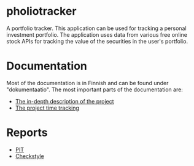# pholiotracker
A portfolio tracker. This application can be used for tracking a personal
investment portfolio. The application uses data from various free online
stock APIs for tracking the value of the securities in the user's portfolio.

# Documentation
Most of the documentation is in Finnish and can be found under "dokumentaatio".
The most important parts of the documentation are:
* [The in-depth description of the project](dokumentaatio/aiheenKuvausJaRakenne.md)
* [The project time tracking](dokumentaatio/tuntikirjanpito.md)

# Reports
* [PIT](https://htmlpreview.github.io/?https://github.com/jlehtoranta/pholiotracker/blob/master/dokumentaatio/pit/201706292211/index.html)
* [Checkstyle](https://htmlpreview.github.io/?https://github.com/jlehtoranta/pholiotracker/blob/master/dokumentaatio/checkstyle/checkstyle.html)

